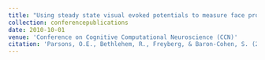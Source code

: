 ```yaml
---
title: "Using steady state visual evoked potentials to measure face processing in autism"
collection: conferencepublications
date: 2010-10-01
venue: 'Conference on Cognitive Computational Neuroscience (CCN)'
citation: 'Parsons, O.E., Bethlehem, R., Freyberg, & Baron-Cohen, S. (2017). Using steady state visual evoked potentials to measure face processing in autism. Conference on Cognitive Computational Neuroscience (CCN).'
---
```


